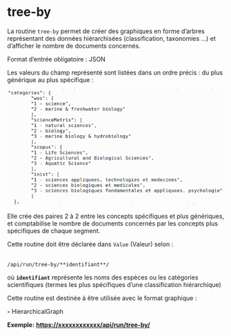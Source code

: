 # tree-by

La routine `tree-by` permet de créer des graphiques en forme d’arbres représentant des données hiérarchisées \(classification, taxonomies ...\) et d’afficher le nombre de documents concernés. 

Format d’entrée obligatoire : JSON

Les valeurs du champ représenté sont listées dans un ordre précis : du plus générique au plus spécifique : 

![Exemple en format Json](../../.gitbook/assets/image%20%289%29.png)

Elle crée des paires 2 à 2 entre les concepts spécifiques et plus génériques, et comptabilise le nombre de documents concernés par les concepts plus spécifiques de chaque segment. 

Cette routine doit être déclarée dans `Value` \(Valeur\) selon : 

                                                                       /api/run/tree-by/**identifiant**/ 

où **`identifiant`** représente les noms des espèces ou les catégories scientifiques \(termes les plus spécifiques d’une classification hiérarchique\) 

Cette routine est destinée à être utilisée avec le format graphique :

**-** HierarchicalGraph

**Exemple:** [**https://xxxxxxxxxxxx/api/run/tree-by/**](https://xxxxxxxxxxxx/api/run/classif-by/)   
 

